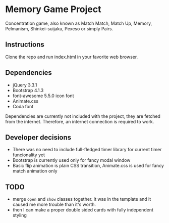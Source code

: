 # Memory Game Project

Concentration game, also known as Match Match, Match Up, Memory, Pelmanism, Shinkei-suijaku, Pexeso or simply Pairs.

## Instructions

Clone the repo and run index.html in your favorite web browser.

## Dependencies

* jQuery 3.3.1
* Bootstrap 4.1.3
* font-awesome 5.5.0 icon font
* Animate.css
* Coda font

Dependencies are currently not included with the project, they are fetched from the internet.
Therefore, an internet connection is required to work.

## Developer decisions

* There was no need to include full-fledged timer library for current timer funcionality yet
* Bootstrap is currently used only for fancy modal window
* Basic flip animation is plain CSS transition, Animate.css is used for fancy match animation only

## TODO

* merge `open` and `show` classes together. It was in the template and it caused me more trouble than it's worth.
* then I can make a proper double sided cards with fully independent styling